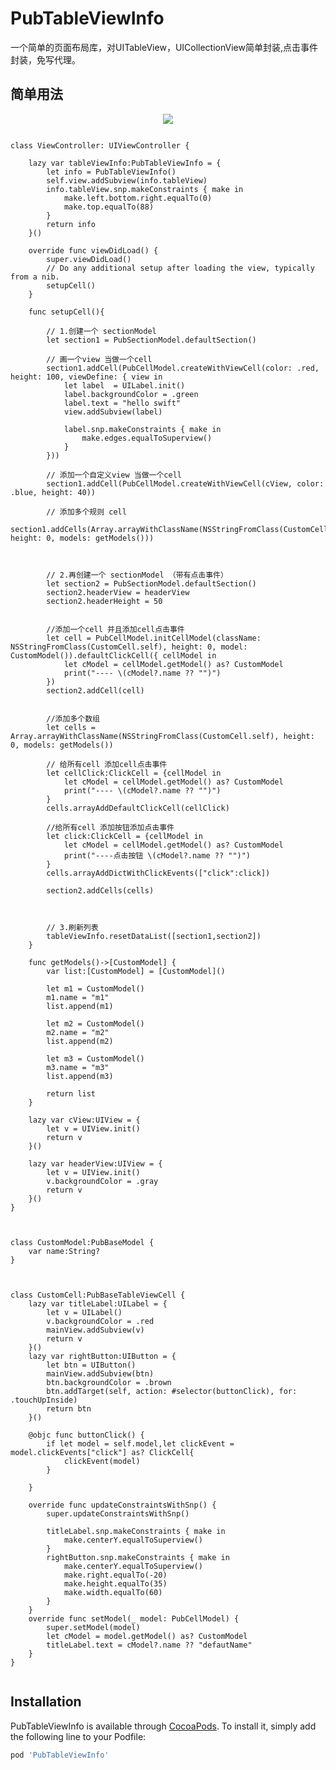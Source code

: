 # PubTableViewInfo
一个简单的页面布局库，对UITableView，UICollectionView简单封装,点击事件封装，免写代理。

## 简单用法

 <div align = "center">
    <img src = "https://github.com/apen2016/PubTableViewInfo/blob/master/IMG/screenshot2.png?raw=true">
</div>

 <pre><code>
class ViewController: UIViewController {
    
    lazy var tableViewInfo:PubTableViewInfo = {
        let info = PubTableViewInfo()
        self.view.addSubview(info.tableView)
        info.tableView.snp.makeConstraints { make in
            make.left.bottom.right.equalTo(0)
            make.top.equalTo(88)
        }
        return info
    }()

    override func viewDidLoad() {
        super.viewDidLoad()
        // Do any additional setup after loading the view, typically from a nib.
        setupCell()
    }
    
    func setupCell(){
        
        // 1.创建一个 sectionModel
        let section1 = PubSectionModel.defaultSection()
        
        // 画一个view 当做一个cell
        section1.addCell(PubCellModel.createWithViewCell(color: .red, height: 100, viewDefine: { view in
            let label  = UILabel.init()
            label.backgroundColor = .green
            label.text = "hello swift"
            view.addSubview(label)
            
            label.snp.makeConstraints { make in
                make.edges.equalToSuperview()
            }
        }))
        
        // 添加一个自定义view 当做一个cell
        section1.addCell(PubCellModel.createWithViewCell(cView, color: .blue, height: 40))
        
        // 添加多个规则 cell
        section1.addCells(Array<Any>.arrayWithClassName(NSStringFromClass(CustomCell.self), height: 0, models: getModels()))
        
        
        
        // 2.再创建一个 sectionModel （带有点击事件）
        let section2 = PubSectionModel.defaultSection()
        section2.headerView = headerView
        section2.headerHeight = 50
        
        
        //添加一个cell 并且添加cell点击事件
        let cell = PubCellModel.initCellModel(className: NSStringFromClass(CustomCell.self), height: 0, model: CustomModel()).defaultClickCell({ cellModel in
            let cModel = cellModel.getModel() as? CustomModel
            print("---- \(cModel?.name ?? "")")
        })
        section2.addCell(cell)
        
        
        //添加多个数组
        let cells = Array<Any>.arrayWithClassName(NSStringFromClass(CustomCell.self), height: 0, models: getModels())
        
        // 给所有cell 添加cell点击事件
        let cellClick:ClickCell = {cellModel in
            let cModel = cellModel.getModel() as? CustomModel
            print("---- \(cModel?.name ?? "")")
        }
        cells.arrayAddDefaultClickCell(cellClick)
        
        //给所有cell 添加按钮添加点击事件
        let click:ClickCell = {cellModel in
            let cModel = cellModel.getModel() as? CustomModel
            print("----点击按钮 \(cModel?.name ?? "")")
        }
        cells.arrayAddDictWithClickEvents(["click":click])
    
        section2.addCells(cells)
        
        

        // 3.刷新列表
        tableViewInfo.resetDataList([section1,section2])
    }
    
    func getModels()->[CustomModel] {
        var list:[CustomModel] = [CustomModel]()
        
        let m1 = CustomModel()
        m1.name = "m1"
        list.append(m1)
        
        let m2 = CustomModel()
        m2.name = "m2"
        list.append(m2)
        
        let m3 = CustomModel()
        m3.name = "m3"
        list.append(m3)
        
        return list
    }
    
    lazy var cView:UIView = {
        let v = UIView.init()
        return v
    }()

    lazy var headerView:UIView = {
        let v = UIView.init()
        v.backgroundColor = .gray
        return v
    }()
}
 </code></pre>
 
 <pre><code>
class CustomModel:PubBaseModel {
    var name:String?
}
 </code></pre>
 
 <pre><code>
class CustomCell:PubBaseTableViewCell {
    lazy var titleLabel:UILabel = {
        let v = UILabel()
        v.backgroundColor = .red
        mainView.addSubview(v)
        return v
    }()
    lazy var rightButton:UIButton = {
        let btn = UIButton()
        mainView.addSubview(btn)
        btn.backgroundColor = .brown
        btn.addTarget(self, action: #selector(buttonClick), for: .touchUpInside)
        return btn
    }()
    
    @objc func buttonClick() {
        if let model = self.model,let clickEvent = model.clickEvents["click"] as? ClickCell{
            clickEvent(model)
        }

    }
    
    override func updateConstraintsWithSnp() {
        super.updateConstraintsWithSnp()
        
        titleLabel.snp.makeConstraints { make in
            make.centerY.equalToSuperview()
        }
        rightButton.snp.makeConstraints { make in
            make.centerY.equalToSuperview()
            make.right.equalTo(-20)
            make.height.equalTo(35)
            make.width.equalTo(60)
        }
    }
    override func setModel(_ model: PubCellModel) {
        super.setModel(model)
        let cModel = model.getModel() as? CustomModel
        titleLabel.text = cModel?.name ?? "defautName"
    }
}
 </code></pre>
 

## Installation

PubTableViewInfo is available through [CocoaPods](https://cocoapods.org). To install
it, simply add the following line to your Podfile:

```ruby
pod 'PubTableViewInfo'
```

